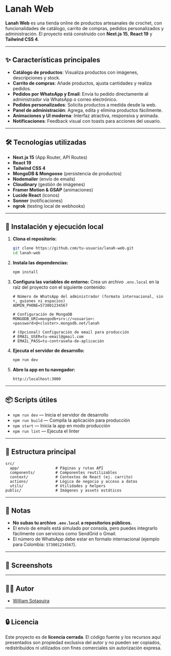 # Lanah Web

**Lanah Web** es una tienda online de productos artesanales de crochet, con funcionalidades de catálogo, carrito de compras, pedidos personalizados y administración. El proyecto está construido con **Next.js 15**, **React 19** y **Tailwind CSS 4**.

---

## ✨ Características principales

- **Catálogo de productos**: Visualiza productos con imágenes, descripciones y stock.
- **Carrito de compras**: Añade productos, ajusta cantidades y realiza pedidos.
- **Pedidos por WhatsApp y Email**: Envía tu pedido directamente al administrador vía WhatsApp o correo electrónico.
- **Pedidos personalizados**: Solicita productos a medida desde la web.
- **Panel de administración**: Agrega, edita y elimina productos fácilmente.
- **Animaciones y UI moderna**: Interfaz atractiva, responsiva y animada.
- **Notificaciones**: Feedback visual con toasts para acciones del usuario.

---

## 🛠️ Tecnologías utilizadas

- **Next.js 15** (App Router, API Routes)
- **React 19**
- **Tailwind CSS 4**
- **MongoDB & Mongoose** (persistencia de productos)
- **Nodemailer** (envío de emails)
- **Cloudinary** (gestión de imágenes)
- **Framer Motion & GSAP** (animaciones)
- **Lucide React** (iconos)
- **Sonner** (notificaciones)
- **ngrok** (testing local de webhooks)

---

## 🚀 Instalación y ejecución local

1. **Clona el repositorio:**
   ```bash
   git clone https://github.com/tu-usuario/lanah-web.git
   cd lanah-web
   ```

2. **Instala las dependencias:**
   ```bash
   npm install
   ```

3. **Configura las variables de entorno:**
   Crea un archivo `.env.local` en la raíz del proyecto con el siguiente contenido:
   ```env
   # Número de WhatsApp del administrador (formato internacional, sin +, guiones ni espacios)
   ADMIN_PHONE=573001234567

   # Configuración de MongoDB
   MONGODB_URI=mongodb+srv://<usuario>:<password>@<cluster>.mongodb.net/lanah

   # (Opcional) Configuración de email para producción
   # EMAIL_USER=tu-email@gmail.com
   # EMAIL_PASS=tu-contraseña-de-aplicación
   ```

4. **Ejecuta el servidor de desarrollo:**
   ```bash
   npm run dev
   ```

5. **Abre la app en tu navegador:**
   ```
   http://localhost:3000
   ```

---

## 📦 Scripts útiles

- `npm run dev` — Inicia el servidor de desarrollo
- `npm run build` — Compila la aplicación para producción
- `npm start` — Inicia la app en modo producción
- `npm run lint` — Ejecuta el linter

---

## 📁 Estructura principal

```
src/
  app/                # Páginas y rutas API
  components/         # Componentes reutilizables
  context/            # Contextos de React (ej. carrito)
  actions/            # Lógica de negocio y acceso a datos
  utils/              # Utilidades y helpers
public/               # Imágenes y assets estáticos
```

---

## 📝 Notas

- **No subas tu archivo `.env.local` a repositorios públicos.**
- El envío de emails está simulado por consola, pero puedes integrarlo fácilmente con servicios como SendGrid o Gmail.
- El número de WhatsApp debe estar en formato internacional (ejemplo para Colombia: `573001234567`).

---

## 📸 Screenshots

> 

---

## 🧑‍💻 Autor

- [William Sotaquira](https://github.com/LilMasaX)

---

## 🔒 Licencia

Este proyecto es de **licencia cerrada**. El código fuente y los recursos aquí presentados son propiedad exclusiva del autor y no pueden ser copiados, redistribuidos ni utilizados con fines comerciales sin autorización expresa.
